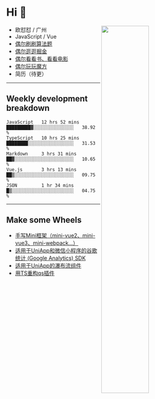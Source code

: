 # Hi 👋

[<img align="right" width="50%" src="https://github-readme-stats.vercel.app/api?username=OUDUIDUI&theme=dark&show_icons=true">](https://metrics.lecoq.io/OUDUIDUI?template=classic&#41;)


- 欧怼怼 / 广州
- JavaScript / Vue
- [偶尔刷刷算法题](https://github.com/OUDUIDUI/leet-code)
- [偶尔逛逛掘金](https://juejin.cn/user/4309700183594366)
- [偶尔看看书、看看电影](https://www.yuque.com/books/share/3ee1684b-8e19-4849-b5aa-13d1813ded6d)
- [偶尔玩玩魔方](https://cubing.com/results/person/2014OUSH01)
- 简历（待更）

---

##  Weekly development breakdown

<!--START_SECTION:waka-->
```text
JavaScript   12 hrs 52 mins  █████████▓░░░░░░░░░░░░░░░   38.92 % 
TypeScript   10 hrs 25 mins  ████████░░░░░░░░░░░░░░░░░   31.53 % 
Markdown     3 hrs 31 mins   ██▓░░░░░░░░░░░░░░░░░░░░░░   10.65 % 
Vue.js       3 hrs 13 mins   ██▒░░░░░░░░░░░░░░░░░░░░░░   09.75 % 
JSON         1 hr 34 mins    █▒░░░░░░░░░░░░░░░░░░░░░░░   04.75 % 
```
<!--END_SECTION:waka-->



---

##  Make some Wheels

- [手写Mini框架（mini-vue2、mini-vue3、mini-webpack...）](https://github.com/OUDUIDUI/mini)
- [适用于UniApp和微信小程序的谷歌统计 (Google Analytics) SDK](https://github.com/OUDUIDUI/ga-tracker)
- [适用于UniApp的瀑布流组件](https://github.com/OUDUIDUI/uniapp-waterfalls-flow)
- [用TS重构qs插件](https://github.com/OUDUIDUI/qs)


